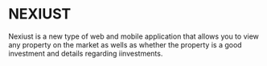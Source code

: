 # NEXIUST
Nexiust is a new type of web and mobile application that allows you to view any property on the market as wells as whether the property is a good investment and details regarding iinvestments.
